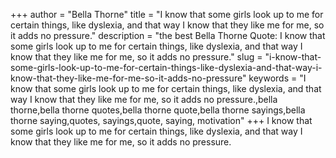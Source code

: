 +++
author = "Bella Thorne"
title = "I know that some girls look up to me for certain things, like dyslexia, and that way I know that they like me for me, so it adds no pressure."
description = "the best Bella Thorne Quote: I know that some girls look up to me for certain things, like dyslexia, and that way I know that they like me for me, so it adds no pressure."
slug = "i-know-that-some-girls-look-up-to-me-for-certain-things-like-dyslexia-and-that-way-i-know-that-they-like-me-for-me-so-it-adds-no-pressure"
keywords = "I know that some girls look up to me for certain things, like dyslexia, and that way I know that they like me for me, so it adds no pressure.,bella thorne,bella thorne quotes,bella thorne quote,bella thorne sayings,bella thorne saying,quotes, sayings,quote, saying, motivation"
+++
I know that some girls look up to me for certain things, like dyslexia, and that way I know that they like me for me, so it adds no pressure.
